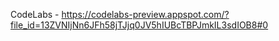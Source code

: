 CodeLabs - https://codelabs-preview.appspot.com/?file_id=13ZVNIjNn6JFh58jTJjq0JV5hIUBcTBPJmkIL3sdIOB8#0
